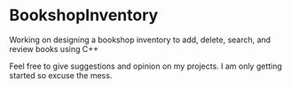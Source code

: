 # BookshopInventory
Working on designing a bookshop inventory to add, delete, search, and review books using C++

Feel free to give suggestions and opinion on my projects.
I am only getting started so excuse the mess.
